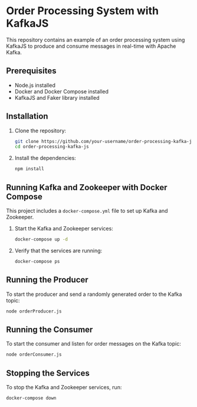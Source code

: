 # Order Processing System with KafkaJS

This repository contains an example of an order processing system using KafkaJS to produce and consume messages in real-time with Apache Kafka.

## Prerequisites

- Node.js installed
- Docker and Docker Compose installed
- KafkaJS and Faker library installed

## Installation

1. Clone the repository:

   ```bash
   git clone https://github.com/your-username/order-processing-kafka-js.git
   cd order-processing-kafka-js
   ```

2. Install the dependencies:
   ```bash
   npm install
   ```

## Running Kafka and Zookeeper with Docker Compose

This project includes a `docker-compose.yml` file to set up Kafka and Zookeeper.

1. Start the Kafka and Zookeeper services:

   ```bash
   docker-compose up -d
   ```

2. Verify that the services are running:
   ```bash
   docker-compose ps
   ```

## Running the Producer

To start the producer and send a randomly generated order to the Kafka topic:

```bash
node orderProducer.js
```

## Running the Consumer
To start the consumer and listen for order messages on the Kafka topic:


```bash
node orderConsumer.js
```

## Stopping the Services
To stop the Kafka and Zookeeper services, run:


```bash
docker-compose down
```
